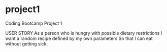 # project1

Coding Bootcamp Project 1

USER STORY
As a person who is hungry with possible dietary restrictions
I want a random recipe defined by my own parameters
So that I can eat without getting sick.
